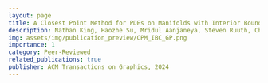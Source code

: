 ```yaml
---
layout: page
title: A Closest Point Method for PDEs on Manifolds with Interior Boundary Conditions for Geometry Processing
description: Nathan King, Haozhe Su, Mridul Aanjaneya, Steven Ruuth, Christopher Batty
img: assets/img/publication_preview/CPM_IBC_GP.png
importance: 1
category: Peer-Reviewed
related_publications: true
publisher: ACM Transactions on Graphics, 2024
---
```

